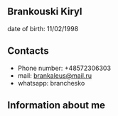 ## Brankouski Kiryl

date of birth: 11/02/1998

## Contacts

- Phone number: +48572306303
- mail: brankaleus@mail.ru
- whatsapp: branchesko

## Information about me
